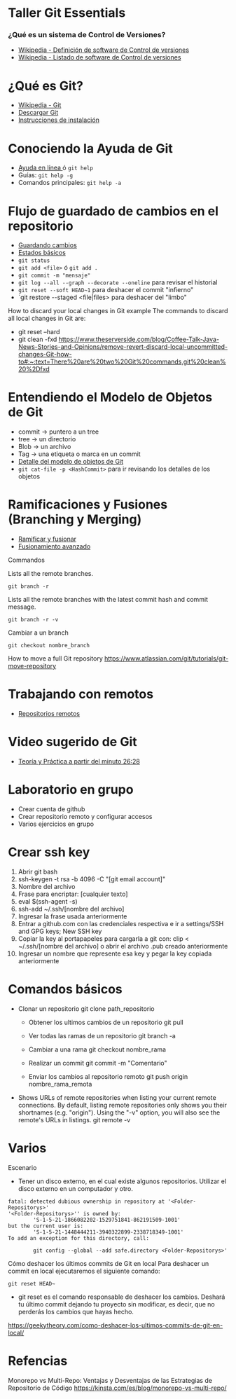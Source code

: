 # Taller Git Essentials
###  ¿Qué es un sistema de Control de Versiones?
  * [Wikipedia - Definición de software de Control de versiones](https://en.wikipedia.org/wiki/Version_control)
  * [Wikipedia - Listado de software de Control de versiones](https://en.wikipedia.org/wiki/List_of_version-control_software)

# ¿Qué es Git?
  * [Wikipedia - Git](https://es.wikipedia.org/wiki/Git)
  * [Descargar Git](https://git-scm.com/)
  * [Instrucciones de instalación](https://git-scm.com/book/es/v2/Inicio---Sobre-el-Control-de-Versiones-Instalaci%C3%B3n-de-Git)

# Conociendo la Ayuda de Git
  * [Ayuda en línea ](https://git-scm.com/docs) ó `git help`
  * Guías: `git help -g` 
  * Comandos principales: `git help -a` 

# Flujo de guardado de cambios en el repositorio
  * [Guardando cambios](https://git-scm.com/book/es/v2/Fundamentos-de-Git-Guardando-cambios-en-el-Repositorio)
  * [Estados básicos](https://git-scm.com/book/en/v2/images/lifecycle.png)
  * `git status`
  * `git add <file>` ó `git add .`
  * `git commit -m "mensaje"`
  * `git log --all --graph --decorate --oneline` para revisar el historial
  * `git reset --soft HEAD~1` para deshacer el commit "infierno"
  * `git restore --staged <file|files> para deshacer del "limbo"



How to discard your local changes in Git example
The commands to discard all local changes in Git are:
- git reset –hard
- git clean -fxd
https://www.theserverside.com/blog/Coffee-Talk-Java-News-Stories-and-Opinions/remove-revert-discard-local-uncommitted-changes-Git-how-to#:~:text=There%20are%20two%20Git%20commands,git%20clean%20%2Dfxd


# Entendiendo el Modelo de Objetos de Git
  * commit -> puntero a un tree
  * tree   -> un directorio
  * Blob   -> un archivo
  * Tag    -> una etiqueta o marca en un commit
  * [Detalle del modelo de objetos de Git](http://shafiul.github.io/gitbook/1_the_git_object_model.html)
  * `git cat-file -p <HashCommit>` para ir revisando los detalles de los objetos

# Ramificaciones y Fusiones (Branching y Merging)


  * [Ramificar y fusionar](https://git-scm.com/book/es/v2/Ramificaciones-en-Git-Procedimientos-B%C3%A1sicos-para-Ramificar-y-Fusionar)
  * [Fusionamiento avanzado](https://git-scm.com/book/en/v2/Git-Tools-Advanced-Merging)


Commandos

Lists all the remote branches.

```
git branch -r 
```

Lists all the remote branches with the latest commit hash and commit message.

```
git branch -r -v 
```


Cambiar a un branch

```
git checkout nombre_branch
```   



How to move a full Git repository
https://www.atlassian.com/git/tutorials/git-move-repository




# Trabajando con remotos
  * [Repositorios remotos](https://git-scm.com/book/es/v2/Fundamentos-de-Git-Trabajar-con-Remotos)

# Video sugerido de Git
  * [Teoría y  Práctica a partir del minuto 26:28](https://www.youtube.com/watch?v=2sjqTHE0zok)

# Laboratorio en grupo
  * Crear cuenta de github
  * Crear repositorio remoto y configurar accesos
  * Varios ejercicios en grupo

# Crear ssh key

1. Abrir git bash
2. ssh-keygen -t rsa -b 4096 -C "[git email account]"
3. Nombre del archivo
4. Frase para encriptar: [cualquier texto]
5. eval $(ssh-agent -s)
6. ssh-add ~/.ssh/[nombre del archivo]
7. Ingresar la frase usada anteriormente
8. Entrar a github.com con las credenciales respectiva e ir a settings/SSH and GPG keys; New SSH key
9. Copiar la key al portapapeles para cargarla a git con: clip < ~/.ssh/[nombre del archivo] o abrir el archivo .pub creado anteriormente
10. Ingresar un nombre que represente esa key y pegar la key copiada anteriormente  

# Comandos básicos
  
  - Clonar un repositorio
	   git clone path_repositorio
	   
	 - Obtener los ultimos cambios de un repositorio
	   git pull
	   
	 - Ver todas las ramas de un repositorio
	   git branch -a
	   
	 - Cambiar a una rama
	   git checkout nombre_rama
	   
	 - Realizar un commit
	   git commit -m "Comentario"
	   
	 - Enviar los cambios al repositorio remoto
	   git push origin nombre_rama_remota

- Shows URLs of remote repositories when listing your current remote connections. By default, listing remote repositories only shows you their shortnames (e.g. "origin"). Using the "-v" option, you will also see the remote's URLs in listings.
 git remote -v

# Varios


Escenario
- Tener un disco externo, en el cual existe algunos repositorios. Utilizar el disco externo en un computador y otro.


```
fatal: detected dubious ownership in repository at '<Folder-Repositorys>'
'<Folder-Repositorys>'' is owned by:
        'S-1-5-21-1866082202-1529751841-862191509-1001'
but the current user is:
        'S-1-5-21-1448444211-3940322899-2338718349-1001'
To add an exception for this directory, call:

        git config --global --add safe.directory <Folder-Repositorys>'

```



Cómo deshacer los últimos commits de Git en local
Para deshacer un commit en local ejecutaremos el siguiente comando:
```
git reset HEAD~
```
- git reset es el comando responsable de deshacer los cambios. Deshará tu último commit dejando tu proyecto sin modificar, es decir, que no perderás los cambios que hayas hecho.

https://geekytheory.com/como-deshacer-los-ultimos-commits-de-git-en-local/


# Refencias

Monorepo vs Multi-Repo: Ventajas y Desventajas de las Estrategias de Repositorio de Código 
https://kinsta.com/es/blog/monorepo-vs-multi-repo/
  
